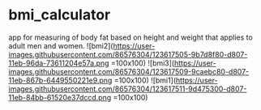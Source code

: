 # bmi_calculator

app for measuring of body fat based on height and weight that applies to adult men and women.
![bmi2](https://user-images.githubusercontent.com/86576304/123617505-9b7d8f80-d807-11eb-96da-73611204e57a.png =100x100)
![bmi3](https://user-images.githubusercontent.com/86576304/123617509-9caebc80-d807-11eb-867b-6449550221e9.png =100x100)
![bmi1](https://user-images.githubusercontent.com/86576304/123617511-9d475300-d807-11eb-84bb-61520e37dccd.png =100x100)


